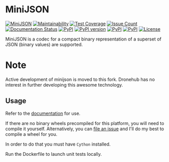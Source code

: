 MiniJSON
========

[![MiniJSON](https://github.com/github/docs/actions/workflows/main.yml/badge.svg)](https://github.com/smok-serwis/minijson)
[![Maintainability](https://api.codeclimate.com/v1/badges/20392a075de646680403/maintainability)](https://codeclimate.com/github/smok-serwis/minijson/maintainability)
[![Test Coverage](https://api.codeclimate.com/v1/badges/20392a075de646680403/test_coverage)](https://codeclimate.com/github/smok-serwis/minijson/test_coverage)
[![Issue Count](https://codeclimate.com/github/smok-serwis/minijson/badges/issue_count.svg)](https://codeclimate.com/github/smok-serwis/minijson)
[![Documentation Status](https://readthedocs.org/projects/minijson/badge/?version=latest)](http://minijson.readthedocs.io/en/latest/?badge=latest)
[![PyPI](https://img.shields.io/pypi/pyversions/minijson.svg)](https://pypi.python.org/pypi/minijson)
[![PyPI version](https://badge.fury.io/py/minijson.svg)](https://badge.fury.io/py/minijson)
[![PyPI](https://img.shields.io/pypi/implementation/minijson.svg)](https://pypi.python.org/pypi/minijson)
[![PyPI](https://img.shields.io/pypi/wheel/minijson.svg)]()
[![License](https://img.shields.io/pypi/l/minijson)](https://github.com/smok-serwis/minijson)

MiniJSON is a codec for a compact binary representation of a superset of JSON (binary values)
are supported.

Note
====

Active development of minijson is moved to this fork.
Dronehub has no interest in further developing this awesome technology.

Usage
-----

Refer to the [documentation](http://minijson.readthedocs.io/en/latest/?badge=latest)
for use.

If there are no binary wheels precompiled for this platform, you will need to
compile it yourself.
Alternatively, you can
[file an issue](https://github.com/Dronehub/minijson/issues/new)
and I'll do my best to compile a wheel for you.

In order to do that you must have `Cython` installed.

Run the Dockerfile to launch unit tests locally.
